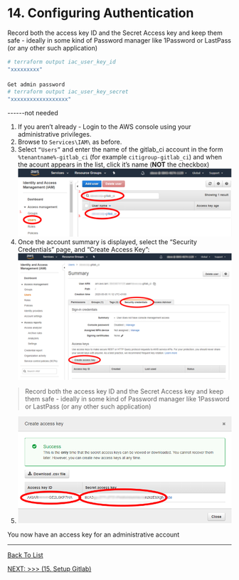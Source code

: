 # 14. Configuring Authentication
Record both the access key ID and the Secret Access key and keep them safe - ideally in some kind of Password manager like 1Password or LastPass (or any other such application)

```bash
# terraform output iac_user_key_id
"xxxxxxxxx"

Get admin password
# terraform output iac_user_key_secret
"xxxxxxxxxxxxxxxxxx"
```

------not needed 

1. If you aren’t already - Login to the AWS console using your administrative privileges.
2. Browse to `Services\IAM\`  as before.
3. Select `“Users”` and enter the name of the gitlab_ci account  in the form `%tenantname%-gitlab_ci` (for example `citigroup-gitlab_ci`) and when the acount appears in the list, click it’s name (**NOT** the checkbox)
  ![Adding users to a group](./d100.assets/1431.png)
4. Once the account summary is displayed, select the “Security Credentials” page, and “Create Access Key”:
  ![Adding users to a group](./d100.assets/1441.png)

  > Record both the access key ID and the Secret Access key and keep them safe - ideally in some kind of Password manager like 1Password or LastPass (or any other such application)
  
5. ![Adding users to a group](./d100.assets/1444.png)

You now have an access key for an administrative account

---

[Back To List](./d100.building.md)

[NEXT: >>>    (15. Setup Gitlab)](./d115.setup-gitlab.md)

